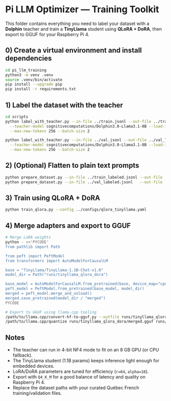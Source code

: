 # Pi LLM Optimizer — Training Toolkit

This folder contains everything you need to label your dataset with a **Dolphin** teacher and train a **TinyLlama** student using **QLoRA + DoRA**, then export to GGUF for your Raspberry Pi 4.

## 0) Create a virtual environment and install dependencies

```bash
cd pi_llm_training
python3 -m venv .venv
source .venv/bin/activate
pip install --upgrade pip
pip install -r requirements.txt
```

## 1) Label the dataset with the teacher

```bash
cd scripts
python label_with_teacher.py --in-file ../train.jsonl --out-file ../train_labeled.jsonl \
  --teacher-model cognitivecomputations/Dolphin3.0-Llama3.1-8B --load-in-4bit \
  --max-new-tokens 256 --batch-size 2

python label_with_teacher.py --in-file ../val.jsonl --out-file ../val_labeled.jsonl \
  --teacher-model cognitivecomputations/Dolphin3.0-Llama3.1-8B --load-in-4bit \
  --max-new-tokens 256 --batch-size 2
```

## 2) (Optional) Flatten to plain text prompts

```bash
python prepare_dataset.py --in-file ../train_labeled.jsonl --out-file ../train_text.jsonl --drop-unlabeled
python prepare_dataset.py --in-file ../val_labeled.jsonl   --out-file ../val_text.jsonl   --drop-unlabeled
```

## 3) Train using QLoRA + DoRA

```bash
python train_qlora.py --config ../configs/qlora_tinyllama.yaml
```

## 4) Merge adapters and export to GGUF

```bash
# Merge LoRA weights
python - <<'PYCODE'
from pathlib import Path

from peft import PeftModel
from transformers import AutoModelForCausalLM

base = "TinyLlama/TinyLlama-1.1B-Chat-v1.0"
model_dir = Path("runs/tinyllama_qlora_dora")

base_model = AutoModelForCausalLM.from_pretrained(base, device_map="cpu")
peft_model = PeftModel.from_pretrained(base_model, model_dir)
merged = peft_model.merge_and_unload()
merged.save_pretrained(model_dir / "merged")
PYCODE

# Export to GGUF using llama.cpp tooling
/path/to/llama.cpp/convert-hf-to-gguf.py --outfile runs/tinyllama_qlora_dora/merged.gguf runs/tinyllama_qlora_dora/merged
/path/to/llama.cpp/quantize runs/tinyllama_qlora_dora/merged.gguf runs/tinyllama_qlora_dora/tinyllama.Q4_K_M.gguf Q4_K_M
```

## Notes

- The teacher can run in 4-bit NF4 mode to fit on an 8 GB GPU (or CPU fallback).
- The TinyLlama student (1.1B params) keeps inference light enough for embedded devices.
- LoRA/DoRA parameters are tuned for efficiency (`r=64`, `alpha=16`).
- Export with `Q4_K_M` for a good balance of latency and quality on Raspberry Pi 4.
- Replace the dataset paths with your curated Québec French training/validation files.

